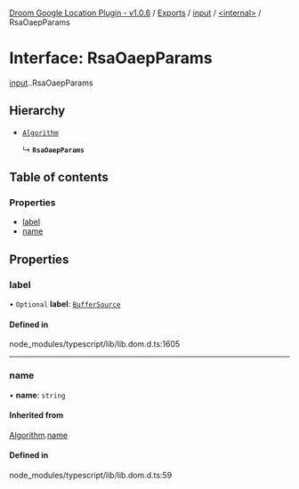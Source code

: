 [Droom Google Location Plugin - v1.0.6](../README.md) / [Exports](../modules.md) / [input](../modules/input.md) / [<internal\>](../modules/input._internal_.md) / RsaOaepParams

# Interface: RsaOaepParams

[input](../modules/input.md).[<internal>](../modules/input._internal_.md).RsaOaepParams

## Hierarchy

- [`Algorithm`](input._internal_.Algorithm.md)

  ↳ **`RsaOaepParams`**

## Table of contents

### Properties

- [label](input._internal_.RsaOaepParams.md#label)
- [name](input._internal_.RsaOaepParams.md#name)

## Properties

### label

• `Optional` **label**: [`BufferSource`](../modules/input._internal_.md#buffersource)

#### Defined in

node_modules/typescript/lib/lib.dom.d.ts:1605

___

### name

• **name**: `string`

#### Inherited from

[Algorithm](input._internal_.Algorithm.md).[name](input._internal_.Algorithm.md#name)

#### Defined in

node_modules/typescript/lib/lib.dom.d.ts:59
